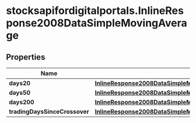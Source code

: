 # stocksapifordigitalportals.InlineResponse2008DataSimpleMovingAverage

## Properties

Name | Type | Description | Notes
------------ | ------------- | ------------- | -------------
**days20** | [**InlineResponse2008DataSimpleMovingAverageDays20**](InlineResponse2008DataSimpleMovingAverageDays20.md) |  | [optional] 
**days50** | [**InlineResponse2008DataSimpleMovingAverageDays50**](InlineResponse2008DataSimpleMovingAverageDays50.md) |  | [optional] 
**days200** | [**InlineResponse2008DataSimpleMovingAverageDays200**](InlineResponse2008DataSimpleMovingAverageDays200.md) |  | [optional] 
**tradingDaysSinceCrossover** | [**InlineResponse2008DataSimpleMovingAverageTradingDaysSinceCrossover**](InlineResponse2008DataSimpleMovingAverageTradingDaysSinceCrossover.md) |  | [optional] 


